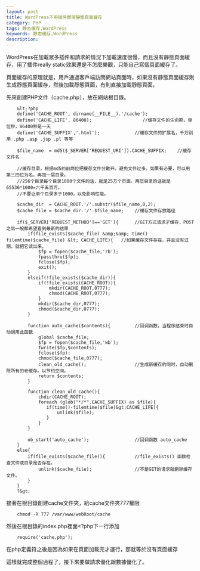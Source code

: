 ```yaml
---
layout: post
title: WordPress不用插件實現靜態頁面緩存
category: PHP
tags: 静态缓存,WordPress
keywords: 静态缓存,WordPress
description: 
---
```


WordPress在加載眾多插件和請求的情況下加載速度很慢，而且沒有靜態頁面緩存，用了插件really static效果還是不怎麼樂觀，只能自己寫個頁面緩存了。

頁面緩存的原理就是，用戶通過客戶端訪問網站頁面時，如果沒有靜態頁面緩存則生成靜態頁面緩存，然後加載靜態頁面，有則直接加載靜態頁面。

先來創建PHP文件（cache.php），放在網站根目錄。

        &lt;?php
        define('CACHE_ROOT', dirname(__FILE__).'/cache');
        define('CACHE_LIFE', 86400);                   //缓存文件的生命期，单位秒，86400秒是一天
        define('CACHE_SUFFIX','.html');             //缓存文件的扩展名，千万别用 .php .asp .jsp .pl 等等
        
        $file_name  = md5($_SERVER['REQUEST_URI']).CACHE_SUFFIX;    //缓存文件名
        
        //缓存目录，根据md5的前两位把缓存文件分散开。避免文件过多。如果有必要，可以用第三四位为名，再加一层目录。
        //256个目录每个目录1000个文件的话，就是25万个页面。两层目录的话就是65536*1000=六千五百万。
        //不要让单个目录多于1000，以免影响性能。
        
        $cache_dir  = CACHE_ROOT.'/'.substr($file_name,0,2);
        $cache_file = $cache_dir.'/'.$file_name;    //缓存文件存放路径
        
        if($_SERVER['REQUEST_METHOD']=='GET'){      //GET方式请求才缓存，POST之后一般都希望看到最新的结果
            if(file_exists($cache_file) &amp;&amp; time() - filemtime($cache_file) &lt; CACHE_LIFE){   //如果缓存文件存在，并且没有过期，就把它读出来。
                $fp = fopen($cache_file,'rb');
                fpassthru($fp);
                fclose($fp);
                exit();
            }
            elseif(!file_exists($cache_dir)){
                if(!file_exists(CACHE_ROOT)){
                    mkdir(CACHE_ROOT,0777);
                    chmod(CACHE_ROOT,0777);
                }
                mkdir($cache_dir,0777);
                chmod($cache_dir,0777);
            }
        
            function auto_cache($contents){         //回调函数，当程序结束时自动调用此函数
                global $cache_file;
                $fp = fopen($cache_file,'wb');
                fwrite($fp,$contents);
                fclose($fp);
                chmod($cache_file,0777);
                clean_old_cache();                  //生成新缓存的同时，自动删除所有的老缓存。以节约空间。
                return $contents;
            }
        
            function clean_old_cache(){
                chdir(CACHE_ROOT);
                foreach (glob("*/*".CACHE_SUFFIX) as $file){
                   if(time()-filemtime($file)&gt;CACHE_LIFE){
                       unlink($file);
                   }
                }
            }
        
            ob_start('auto_cache');                 //回调函数 auto_cache
        }
        else{
            if(file_exists($cache_file)){           //file_exists() 函数检查文件或目录是否存在。
                unlink($cache_file);                //不是GET的请求就删除缓存文件。
            }
        }
        ?&gt;


接著在根目錄創建cache文件夾，給cache文件夾777權限

        chmod -R 777 /var/www/webRoot/cache


然後在根目錄的index.php裡面&lt;?php下一行添加

        require('cache.php');


在php定義符之後是因為如果在頁面加載完才運行，那就等於沒有頁面緩存

這樣就完成整個過程了，接下來要做請求優化跟數據優化了。

